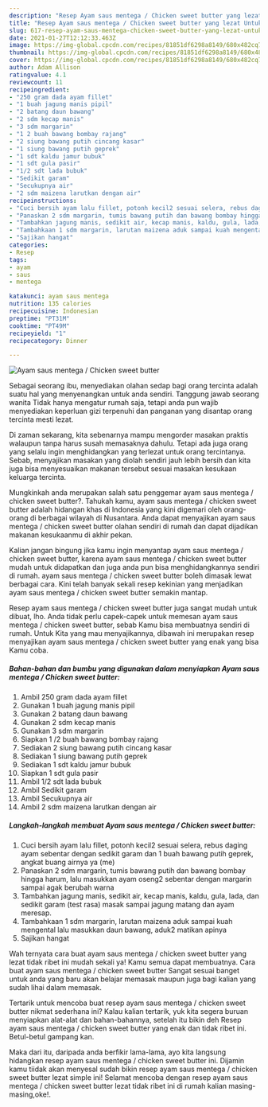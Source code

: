 ```yaml
---
description: "Resep Ayam saus mentega / Chicken sweet butter yang lezat Untuk Jualan"
title: "Resep Ayam saus mentega / Chicken sweet butter yang lezat Untuk Jualan"
slug: 617-resep-ayam-saus-mentega-chicken-sweet-butter-yang-lezat-untuk-jualan
date: 2021-01-27T12:12:33.463Z
image: https://img-global.cpcdn.com/recipes/81851df6298a8149/680x482cq70/ayam-saus-mentega-chicken-sweet-butter-foto-resep-utama.jpg
thumbnail: https://img-global.cpcdn.com/recipes/81851df6298a8149/680x482cq70/ayam-saus-mentega-chicken-sweet-butter-foto-resep-utama.jpg
cover: https://img-global.cpcdn.com/recipes/81851df6298a8149/680x482cq70/ayam-saus-mentega-chicken-sweet-butter-foto-resep-utama.jpg
author: Adam Allison
ratingvalue: 4.1
reviewcount: 11
recipeingredient:
- "250 gram dada ayam fillet"
- "1 buah jagung manis pipil"
- "2 batang daun bawang"
- "2 sdm kecap manis"
- "3 sdm margarin"
- "1 2 buah bawang bombay rajang"
- "2 siung bawang putih cincang kasar"
- "1 siung bawang putih geprek"
- "1 sdt kaldu jamur bubuk"
- "1 sdt gula pasir"
- "1/2 sdt lada bubuk"
- "Sedikit garam"
- "Secukupnya air"
- "2 sdm maizena larutkan dengan air"
recipeinstructions:
- "Cuci bersih ayam lalu fillet, potonh kecil2 sesuai selera, rebus daging ayam sebentar dengan sedikit garam dan 1 buah bawang putih geprek, angkat buang airnya ya (me)"
- "Panaskan 2 sdm margarin, tumis bawang putih dan bawang bombay hingga harum, lalu masukkan ayam oseng2 sebentar dengan margarin sampai agak berubah warna"
- "Tambahkan jagung manis, sedikit air, kecap manis, kaldu, gula, lada, dan sedikit garam (test rasa) masak sampai jagung matang dan ayam meresap."
- "Tambahkaan 1 sdm margarin, larutan maizena aduk sampai kuah mengental lalu masukkan daun bawang, aduk2 matikan apinya"
- "Sajikan hangat"
categories:
- Resep
tags:
- ayam
- saus
- mentega

katakunci: ayam saus mentega 
nutrition: 135 calories
recipecuisine: Indonesian
preptime: "PT31M"
cooktime: "PT49M"
recipeyield: "1"
recipecategory: Dinner

---
```



![Ayam saus mentega / Chicken sweet butter](https://img-global.cpcdn.com/recipes/81851df6298a8149/680x482cq70/ayam-saus-mentega-chicken-sweet-butter-foto-resep-utama.jpg)

Sebagai seorang ibu, menyediakan olahan sedap bagi orang tercinta adalah suatu hal yang menyenangkan untuk anda sendiri. Tanggung jawab seorang  wanita Tidak hanya mengatur rumah saja, tetapi anda pun wajib menyediakan keperluan gizi terpenuhi dan panganan yang disantap orang tercinta mesti lezat.

Di zaman  sekarang, kita sebenarnya mampu mengorder masakan praktis walaupun tanpa harus susah memasaknya dahulu. Tetapi ada juga orang yang selalu ingin menghidangkan yang terlezat untuk orang tercintanya. Sebab, menyajikan masakan yang diolah sendiri jauh lebih bersih dan kita juga bisa menyesuaikan makanan tersebut sesuai masakan kesukaan keluarga tercinta. 



Mungkinkah anda merupakan salah satu penggemar ayam saus mentega / chicken sweet butter?. Tahukah kamu, ayam saus mentega / chicken sweet butter adalah hidangan khas di Indonesia yang kini digemari oleh orang-orang di berbagai wilayah di Nusantara. Anda dapat menyajikan ayam saus mentega / chicken sweet butter olahan sendiri di rumah dan dapat dijadikan makanan kesukaanmu di akhir pekan.

Kalian jangan bingung jika kamu ingin menyantap ayam saus mentega / chicken sweet butter, karena ayam saus mentega / chicken sweet butter mudah untuk didapatkan dan juga anda pun bisa menghidangkannya sendiri di rumah. ayam saus mentega / chicken sweet butter boleh dimasak lewat berbagai cara. Kini telah banyak sekali resep kekinian yang menjadikan ayam saus mentega / chicken sweet butter semakin mantap.

Resep ayam saus mentega / chicken sweet butter juga sangat mudah untuk dibuat, lho. Anda tidak perlu capek-capek untuk memesan ayam saus mentega / chicken sweet butter, sebab Kamu bisa membuatnya sendiri di rumah. Untuk Kita yang mau menyajikannya, dibawah ini merupakan resep menyajikan ayam saus mentega / chicken sweet butter yang enak yang bisa Kamu coba.

<!--inarticleads1-->

##### Bahan-bahan dan bumbu yang digunakan dalam menyiapkan Ayam saus mentega / Chicken sweet butter:

1. Ambil 250 gram dada ayam fillet
1. Gunakan 1 buah jagung manis pipil
1. Gunakan 2 batang daun bawang
1. Gunakan 2 sdm kecap manis
1. Gunakan 3 sdm margarin
1. Siapkan 1 /2 buah bawang bombay rajang
1. Sediakan 2 siung bawang putih cincang kasar
1. Sediakan 1 siung bawang putih geprek
1. Sediakan 1 sdt kaldu jamur bubuk
1. Siapkan 1 sdt gula pasir
1. Ambil 1/2 sdt lada bubuk
1. Ambil Sedikit garam
1. Ambil Secukupnya air
1. Ambil 2 sdm maizena larutkan dengan air




<!--inarticleads2-->

##### Langkah-langkah membuat Ayam saus mentega / Chicken sweet butter:

1. Cuci bersih ayam lalu fillet, potonh kecil2 sesuai selera, rebus daging ayam sebentar dengan sedikit garam dan 1 buah bawang putih geprek, angkat buang airnya ya (me)
1. Panaskan 2 sdm margarin, tumis bawang putih dan bawang bombay hingga harum, lalu masukkan ayam oseng2 sebentar dengan margarin sampai agak berubah warna
1. Tambahkan jagung manis, sedikit air, kecap manis, kaldu, gula, lada, dan sedikit garam (test rasa) masak sampai jagung matang dan ayam meresap.
1. Tambahkaan 1 sdm margarin, larutan maizena aduk sampai kuah mengental lalu masukkan daun bawang, aduk2 matikan apinya
1. Sajikan hangat




Wah ternyata cara buat ayam saus mentega / chicken sweet butter yang lezat tidak ribet ini mudah sekali ya! Kamu semua dapat membuatnya. Cara buat ayam saus mentega / chicken sweet butter Sangat sesuai banget untuk anda yang baru akan belajar memasak maupun juga bagi kalian yang sudah lihai dalam memasak.

Tertarik untuk mencoba buat resep ayam saus mentega / chicken sweet butter nikmat sederhana ini? Kalau kalian tertarik, yuk kita segera buruan menyiapkan alat-alat dan bahan-bahannya, setelah itu bikin deh Resep ayam saus mentega / chicken sweet butter yang enak dan tidak ribet ini. Betul-betul gampang kan. 

Maka dari itu, daripada anda berfikir lama-lama, ayo kita langsung hidangkan resep ayam saus mentega / chicken sweet butter ini. Dijamin kamu tiidak akan menyesal sudah bikin resep ayam saus mentega / chicken sweet butter lezat simple ini! Selamat mencoba dengan resep ayam saus mentega / chicken sweet butter lezat tidak ribet ini di rumah kalian masing-masing,oke!.

